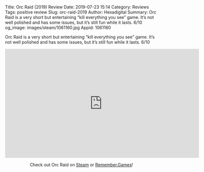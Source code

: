 Title: Orc Raid (2019) Review
Date: 2019-07-23 15:14
Category: Reviews
Tags: positive review
Slug: orc-raid-2019
Author: Hexadigital
Summary: Orc Raid is a very short but entertaining “kill everything you see” game. It’s not well polished and has some issues, but it’s still fun while it lasts. 6/10
og_image: images/steam/1061160.jpg
Appid: 1061160

Orc Raid is a very short but entertaining “kill everything you see” game. It’s not well polished and has some issues, but it’s still fun while it lasts. 6/10

<center><iframe src="https://www.youtube.com/embed/3iLyP4s2LWY?feature=oembed" allow="accelerometer; autoplay; encrypted-media; gyroscope; picture-in-picture" width="640" height="360" frameborder="0"></iframe>

Check out Orc Raid on [Steam](https://store.steampowered.com/app/1061160/?curator_clanid=34633900) or [Remember.Games](https://remember.games/game/6015/)!</center>
